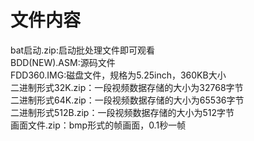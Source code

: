# 文件内容
bat启动.zip:启动批处理文件即可观看  
BDD(NEW).ASM:源码文件  
FDD360.IMG:磁盘文件，规格为5.25inch，360KB大小  
二进制形式32K.zip：一段视频数据存储的大小为32768字节  
二进制形式64K.zip：一段视频数据存储的大小为65536字节  
二进制形式512B.zip：一段视频数据存储的大小为512字节  
画面文件.zip：bmp形式的帧画面，0.1秒一帧  
